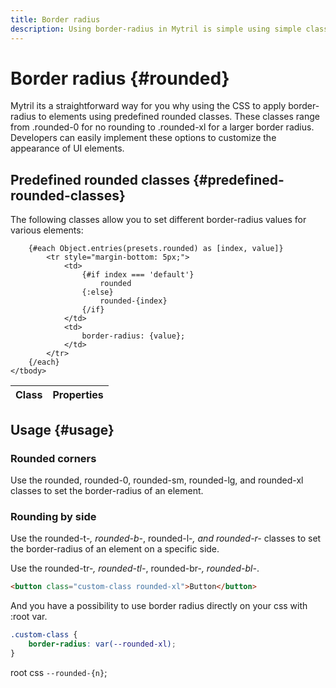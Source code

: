 ```yaml
---
title: Border radius
description: Using border-radius in Mytril is simple using simple classes and CSS variables. Easily customize rounded corners for the different parts of your project.
---
```


<script lang="ts">
    import {presets} from "../index.js"
    import Corner from "../modules/corner.svelte";
</script>

# Border radius {#rounded}

Mytril its a straightforward way for you why using the CSS to apply border-radius to elements using predefined rounded classes. These classes range from .rounded-0 for no rounding to .rounded-xl for a larger border radius. Developers can easily implement these options to customize the appearance of UI elements.

## Predefined rounded classes {#predefined-rounded-classes}

The following classes allow you to set different border-radius values for various elements:

<table>
    <thead>
        <tr>
            <th>Class</th>
            <th>Properties</th>
        </tr>
    </thead>
    <tbody>
        
        {#each Object.entries(presets.rounded) as [index, value]}
            <tr style="margin-bottom: 5px;">
                <td>
                    {#if index === 'default'}
                        rounded
                    {:else}
                        rounded-{index}
                    {/if}
                </td>
                <td>
                    border-radius: {value};
                </td>
            </tr>
        {/each}
    </tbody>
</table>

## Usage {#usage}

### Rounded corners

Use the rounded, rounded-0, rounded-sm, rounded-lg, and rounded-xl classes to set the border-radius of an element.

<Corner datas={presets?.rounded}/>

### Rounding by side

Use the rounded-t-_, rounded-b-_, rounded-l-_, and rounded-r-_ classes to set the border-radius of an element on a specific side.

<Corner datas={presets?.rounded} property="t"/>
<Corner datas={presets?.rounded} property="b"/>
<Corner datas={presets?.rounded} property="l"/>
<Corner datas={presets?.rounded} property="r"/>

Use the rounded-tr-_, rounded-tl-_, rounded-br-_, rounded-bl-_.

<Corner datas={presets?.rounded} property="tr"/>
<Corner datas={presets?.rounded} property="tl"/>
<Corner datas={presets?.rounded} property="br"/>
<Corner datas={presets?.rounded} property="bl"/>

```html
<button class="custom-class rounded-xl">Button</button>
```

And you have a possibility to use border radius directly on your css with :root var.

```css
.custom-class {
	border-radius: var(--rounded-xl);
}
```

root css `--rounded-{n}`;
